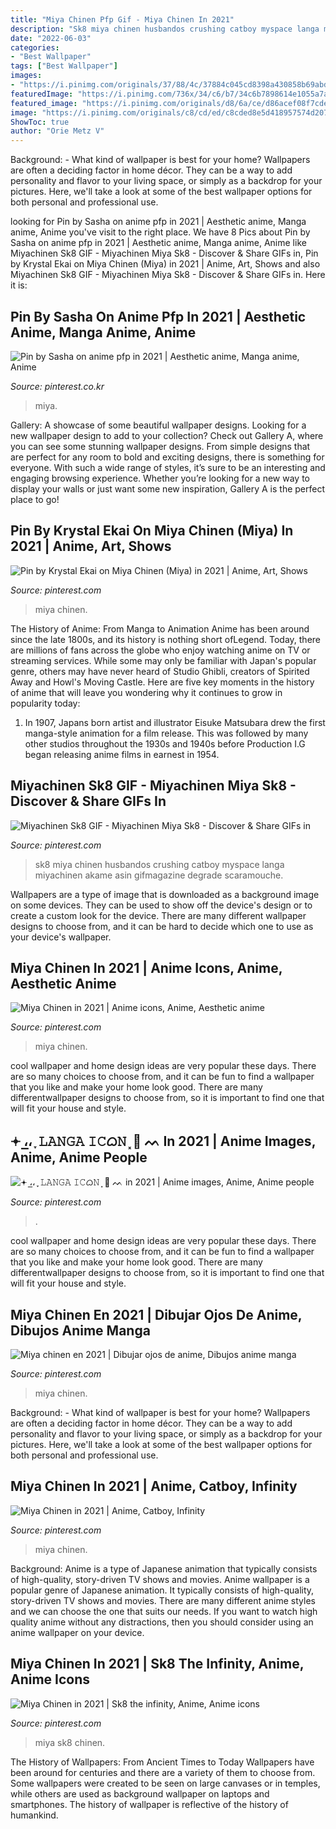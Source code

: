 ```yaml
---
title: "Miya Chinen Pfp Gif - Miya Chinen In 2021"
description: "Sk8 miya chinen husbandos crushing catboy myspace langa miyachinen akame asin gifmagazine degrade scaramouche"
date: "2022-06-03"
categories:
- "Best Wallpaper"
tags: ["Best Wallpaper"]
images:
- "https://i.pinimg.com/originals/37/88/4c/37884c045cd8398a430858b69abd9f80.jpg"
featuredImage: "https://i.pinimg.com/736x/34/c6/b7/34c6b7898614e1055a7a89fbdd7795fd.jpg"
featured_image: "https://i.pinimg.com/originals/d8/6a/ce/d86acef08f7cde8c157c51711c6da55c.gif"
image: "https://i.pinimg.com/originals/c8/cd/ed/c8cded8e5d418957574d20737bf8f11b.gif"
ShowToc: true
author: "Orie Metz V"
---
```



Background: - What kind of wallpaper is best for your home?
Wallpapers are often a deciding factor in home décor. They can be a way to add personality and flavor to your living space, or simply as a backdrop for your pictures. Here, we'll take a look at some of the best wallpaper options for both personal and professional use.

	

		
looking for Pin by Sasha on anime pfp in 2021 | Aesthetic anime, Manga anime, Anime you've visit to the right place. We have 8 Pics about Pin by Sasha on anime pfp in 2021 | Aesthetic anime, Manga anime, Anime like Miyachinen Sk8 GIF - Miyachinen Miya Sk8 - Discover &amp; Share GIFs in, Pin by Krystal Ekai on Miya Chinen (Miya) in 2021 | Anime, Art, Shows and also Miyachinen Sk8 GIF - Miyachinen Miya Sk8 - Discover &amp; Share GIFs in. Here it is:
		
    
## Pin By Sasha On Anime Pfp In 2021 | Aesthetic Anime, Manga Anime, Anime

<img loading=lazy src="https://i.pinimg.com/736x/64/38/4b/64384b9bf7dec16f9080a2426f2aad62.jpg" onerror="this.onerror=null;this.src='https://tse2.mm.bing.net/th?id=OIP.M0Ggo2C9WiKyk4GbpAu90AHaHa&amp;pid=15.1';" alt="Pin by Sasha on anime pfp in 2021 | Aesthetic anime, Manga anime, Anime">

_Source: pinterest.co.kr_

>miya. 

	

Gallery: A showcase of some beautiful wallpaper designs.
Looking for a new wallpaper design to add to your collection? Check out Gallery A, where you can see some stunning wallpaper designs. From simple designs that are perfect for any room to bold and exciting designs, there is something for everyone. With such a wide range of styles, it’s sure to be an interesting and engaging browsing experience. Whether you’re looking for a new way to display your walls or just want some new inspiration, Gallery A is the perfect place to go!





	
	
    
## Pin By Krystal Ekai On Miya Chinen (Miya) In 2021 | Anime, Art, Shows

<img loading=lazy src="https://i.pinimg.com/originals/c8/cd/ed/c8cded8e5d418957574d20737bf8f11b.gif" onerror="this.onerror=null;this.src='https://tse3.mm.bing.net/th?id=OIP.ecP6uksUyVNwVqhHikxsAgAAAA&amp;pid=15.1';" alt="Pin by Krystal Ekai on Miya Chinen (Miya) in 2021 | Anime, Art, Shows">

_Source: pinterest.com_

>miya chinen. 

	

The History of Anime: From Manga to Animation
Anime has been around since the late 1800s, and its history is nothing short ofLegend. Today, there are millions of fans across the globe who enjoy watching anime on TV or streaming services. While some may only be familiar with Japan's popular genre, others may have never heard of Studio Ghibli, creators of Spirited Away and Howl's Moving Castle. Here are five key moments in the history of anime that will leave you wondering why it continues to grow in popularity today:
1) In 1907, Japans born artist and illustrator Eisuke Matsubara drew the first manga-style animation for a film release. This was followed by many other studios throughout the 1930s and 1940s before Production I.G began releasing anime films in earnest in 1954.

    
## Miyachinen Sk8 GIF - Miyachinen Miya Sk8 - Discover &amp; Share GIFs In

<img loading=lazy src="https://i.pinimg.com/originals/d8/6a/ce/d86acef08f7cde8c157c51711c6da55c.gif" onerror="this.onerror=null;this.src='https://tse3.mm.bing.net/th?id=OIP.nMMuvbG2zZp0GzCVBD4BWgHaEz&amp;pid=15.1';" alt="Miyachinen Sk8 GIF - Miyachinen Miya Sk8 - Discover &amp; Share GIFs in">

_Source: pinterest.com_

>sk8 miya chinen husbandos crushing catboy myspace langa miyachinen akame asin gifmagazine degrade scaramouche. 

	

Wallpapers are a type of image that is downloaded as a background image on some devices. They can be used to show off the device's design or to create a custom look for the device. There are many different wallpaper designs to choose from, and it can be hard to decide which one to use as your device's wallpaper.

    
## Miya Chinen In 2021 | Anime Icons, Anime, Aesthetic Anime

<img loading=lazy src="https://i.pinimg.com/736x/02/42/a3/0242a33ad7f4e706e774cf95c5f3d284.jpg" onerror="this.onerror=null;this.src='https://tse4.mm.bing.net/th?id=OIP.RBzO4wQBV7MesjVGVqB6ygHaHa&amp;pid=15.1';" alt="Miya Chinen in 2021 | Anime icons, Anime, Aesthetic anime">

_Source: pinterest.com_

>miya chinen. 

	

cool wallpaper and home design ideas are very popular these days. There are so many choices to choose from, and it can be fun to find a wallpaper that you like and make your home look good. There are many differentwallpaper designs to choose from, so it is important to find one that will fit your house and style.

    
## 𖥔 ،،̲ ִֶָ 𝙻𝙰𝙽𝙶𝙰 𝙸𝙲ᜊ𝙽 ⸼ 🧠 ᨓ In 2021 | Anime Images, Anime, Anime People

<img loading=lazy src="https://i.pinimg.com/736x/34/c6/b7/34c6b7898614e1055a7a89fbdd7795fd.jpg" onerror="this.onerror=null;this.src='https://tse1.mm.bing.net/th?id=OIP.YWrvgDzTeSgEBZG7cPyJgwHaHa&amp;pid=15.1';" alt="𖥔 ،،̲ ִֶָ 𝙻𝙰𝙽𝙶𝙰 𝙸𝙲ᜊ𝙽 ⸼ 🧠 ᨓ in 2021 | Anime images, Anime, Anime people">

_Source: pinterest.com_

>. 

	

cool wallpaper and home design ideas are very popular these days. There are so many choices to choose from, and it can be fun to find a wallpaper that you like and make your home look good. There are many differentwallpaper designs to choose from, so it is important to find one that will fit your house and style.

    
## Miya Chinen En 2021 | Dibujar Ojos De Anime, Dibujos Anime Manga

<img loading=lazy src="https://i.pinimg.com/originals/37/88/4c/37884c045cd8398a430858b69abd9f80.jpg" onerror="this.onerror=null;this.src='https://tse3.mm.bing.net/th?id=OIP.l8DhZlWyCVc4YDvFN9t6KwHaHe&amp;pid=15.1';" alt="Miya chinen en 2021 | Dibujar ojos de anime, Dibujos anime manga">

_Source: pinterest.com_

>miya chinen. 

	

Background: - What kind of wallpaper is best for your home?
Wallpapers are often a deciding factor in home décor. They can be a way to add personality and flavor to your living space, or simply as a backdrop for your pictures. Here, we'll take a look at some of the best wallpaper options for both personal and professional use.

    
## Miya Chinen In 2021 | Anime, Catboy, Infinity

<img loading=lazy src="https://i.pinimg.com/originals/f5/cf/69/f5cf69d04c855e11f3cb0a1547329a99.jpg" onerror="this.onerror=null;this.src='https://tse2.mm.bing.net/th?id=OIP.EexHX08PmFlH52xHv91fRwHaDr&amp;pid=15.1';" alt="Miya Chinen in 2021 | Anime, Catboy, Infinity">

_Source: pinterest.com_

>miya chinen. 

	

Background: Anime is a type of Japanese animation that typically consists of high-quality, story-driven TV shows and movies.
Anime wallpaper is a popular genre of Japanese animation. It typically consists of high-quality, story-driven TV shows and movies. There are many different anime styles and we can choose the one that suits our needs. If you want to watch high quality anime without any distractions, then you should consider using an anime wallpaper on your device.

    
## Miya Chinen In 2021 | Sk8 The Infinity, Anime, Anime Icons

<img loading=lazy src="https://i.pinimg.com/736x/c3/d9/2d/c3d92da97adf5be03028de595af8be8d.jpg" onerror="this.onerror=null;this.src='https://tse3.mm.bing.net/th?id=OIP.mH0JYxw9p4wpB1YzfvM94QHaGm&amp;pid=15.1';" alt="Miya Chinen in 2021 | Sk8 the infinity, Anime, Anime icons">

_Source: pinterest.com_

>miya sk8 chinen. 

	

The History of Wallpapers: From Ancient Times to Today
Wallpapers have been around for centuries and there are a variety of them to choose from. Some wallpapers were created to be seen on large canvases or in temples, while others are used as background wallpaper on laptops and smartphones. The history of wallpaper is reflective of the history of humankind.

